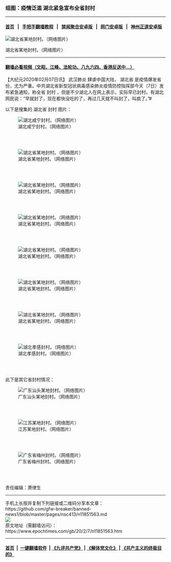 ### 组图：疫情泛滥 湖北紧急宣布全省封村
------------------------

#### [首页](https://github.com/gfw-breaker/banned-news1/blob/master/README.md) &nbsp;&nbsp;|&nbsp;&nbsp; [手把手翻墙教程](https://github.com/gfw-breaker/guides/wiki) &nbsp;&nbsp;|&nbsp;&nbsp; [禁闻聚合安卓版](https://github.com/gfw-breaker/bn-android) &nbsp;&nbsp;|&nbsp;&nbsp; [网门安卓版](https://github.com/oGate2/oGate) &nbsp;&nbsp;|&nbsp;&nbsp; [神州正道安卓版](https://github.com/SzzdOgate/update) 



<div><img alt="湖北省某地封村。（网络图片）" class="aligncenter wp-post-image" src="https://i.epochtimes.com/assets/uploads/2020/02/e6b8f5db101a4a2062ce6236ad030aa0-600x338.jpg"/>
<div class="red16 caption">
 <p>
  湖北省某地封村。（网络图片）
 </p>
</div>
</div><hr/>

#### [翻墙必看视频（文昭、江峰、法轮功、八九六四、香港反送中...）](http://167.172.214.107/home.html)

<div><p>
 【大纪元2020年02月07日讯】
 <ok href="https://www.epochtimes.com/gb/tag/%E6%AD%A6%E6%B1%89%E8%82%BA%E7%82%8E.html">
  武汉肺炎
 </ok>
 肆虐中国大陆，
 <ok href="https://www.epochtimes.com/gb/tag/%E6%B9%96%E5%8C%97%E7%9C%81.html">
  湖北省
 </ok>
 是疫情爆发省份，尤为严重。中共湖北省新型冠状病毒感染肺炎疫情防控指挥部今天（7日）发布紧急通知，称全省
 <ok href="https://www.epochtimes.com/gb/tag/%E5%B0%81%E6%9D%91.html">
  封村
 </ok>
 ，但是不少湖北人在网上表示，实际早已封村。有湖北网民说：“早就封了，现在都快没吃的了，再过几天就不叫封了，叫疯了。”#
</p>
<p>
 以下是搜集的
 <ok href="https://www.epochtimes.com/gb/tag/%E6%B9%96%E5%8C%97%E7%9C%81.html">
  湖北省
 </ok>
 <ok href="https://www.epochtimes.com/gb/tag/%E5%B0%81%E6%9D%91.html">
  封村
 </ok>
 图片：
</p>
<figure class="wp-caption aligncenter" id="attachment_11851700" style="width: 600px">
 <ok href="http://i.epochtimes.com/assets/uploads/2020/02/4-4.jpg">
  <img alt="湖北咸宁封村。（网络图片）" class="wp-image-11851700 size-large" src="http://i.epochtimes.com/assets/uploads/2020/02/4-4-600x450.jpg"/>
 </ok>
 <br/><figcaption class="wp-caption-text">
  湖北咸宁封村。（网络图片）
 </figcaption><br/>
</figure><br/>
<figure class="wp-caption aligncenter" id="attachment_11851701" style="width: 600px">
 <ok href="http://i.epochtimes.com/assets/uploads/2020/02/23.jpg">
  <img alt="湖北省某地封村。（网络图片）" class="wp-image-11851701" src="http://i.epochtimes.com/assets/uploads/2020/02/23.jpg"/>
 </ok>
 <br/><figcaption class="wp-caption-text">
  湖北省某地封村。（网络图片）
 </figcaption><br/>
</figure><br/>
<figure class="wp-caption aligncenter" id="attachment_11851702" style="width: 600px">
 <ok href="http://i.epochtimes.com/assets/uploads/2020/02/35b.jpg">
  <img alt="湖北省某地封村。（网络图片）" class="size-large wp-image-11851702" src="http://i.epochtimes.com/assets/uploads/2020/02/35b-600x450.jpg"/>
 </ok>
 <br/><figcaption class="wp-caption-text">
  湖北省某地封村。（网络图片）
 </figcaption><br/>
</figure><br/>
<figure class="wp-caption aligncenter" id="attachment_11851703" style="width: 450px">
 <ok href="http://i.epochtimes.com/assets/uploads/2020/02/624.jpg">
  <img alt="湖北省某地封村。（网络图片）" class="wp-image-11851703 size-medium" src="http://i.epochtimes.com/assets/uploads/2020/02/624-450x600.jpg"/>
 </ok>
 <br/><figcaption class="wp-caption-text">
  湖北省某地封村。（网络图片）
 </figcaption><br/>
</figure><br/>
<figure class="wp-caption aligncenter" id="attachment_11851704" style="width: 440px">
 <ok href="http://i.epochtimes.com/assets/uploads/2020/02/a07277831868384489ebd372f5b18aaf.jpg">
  <img alt="湖北省某地封村。（网络图片）" class="size-full wp-image-11851704" src="http://i.epochtimes.com/assets/uploads/2020/02/a07277831868384489ebd372f5b18aaf.jpg"/>
 </ok>
 <br/><figcaption class="wp-caption-text">
  湖北省某地封村。（网络图片）
 </figcaption><br/>
</figure><br/>
<figure class="wp-caption aligncenter" id="attachment_11851705" style="width: 600px">
 <ok href="http://i.epochtimes.com/assets/uploads/2020/02/e6b8f5db101a4a2062ce6236ad030aa0.jpg">
  <img alt="湖北省某地封村。（网络图片）" class="size-large wp-image-11851705" src="http://i.epochtimes.com/assets/uploads/2020/02/e6b8f5db101a4a2062ce6236ad030aa0-600x338.jpg"/>
 </ok>
 <br/><figcaption class="wp-caption-text">
  湖北省某地封村。（网络图片）
 </figcaption><br/>
</figure><br/>
<figure class="wp-caption aligncenter" id="attachment_11851708" style="width: 600px">
 <ok href="http://i.epochtimes.com/assets/uploads/2020/02/5a916a6d3d44901bdd9564a45830226e.jpg">
  <img alt="湖北省某地封村。（网络图片）" class="size-large wp-image-11851708" src="http://i.epochtimes.com/assets/uploads/2020/02/5a916a6d3d44901bdd9564a45830226e-600x450.jpg"/>
 </ok>
 <br/><figcaption class="wp-caption-text">
  湖北省某地封村。（网络图片）
 </figcaption><br/>
</figure><br/>
<figure class="wp-caption aligncenter" id="attachment_11851711" style="width: 450px">
 <ok href="http://i.epochtimes.com/assets/uploads/2020/02/0b440b7da8bf38c715ebe86e1bac0684.jpg">
  <img alt="湖北孝感封村。（网络图片）" class="wp-image-11851711 size-medium" src="http://i.epochtimes.com/assets/uploads/2020/02/0b440b7da8bf38c715ebe86e1bac0684-450x800.jpg"/>
 </ok>
 <br/><figcaption class="wp-caption-text">
  湖北孝感封村。（网络图片）
 </figcaption><br/>
</figure><br/>
<p>
 此下是其它省封村情况：
</p>
<figure class="wp-caption aligncenter" id="attachment_11851710" style="width: 600px">
 <ok href="http://i.epochtimes.com/assets/uploads/2020/02/8d258d9a387334c4f40f0783c6cf9e8f.jpg">
  <img alt="广东汕头某地封村。（网络图片）" class="size-large wp-image-11851710" src="http://i.epochtimes.com/assets/uploads/2020/02/8d258d9a387334c4f40f0783c6cf9e8f-600x338.jpg"/>
 </ok>
 <br/><figcaption class="wp-caption-text">
  广东汕头某地封村。（网络图片）
 </figcaption><br/>
</figure><br/>
<figure class="wp-caption aligncenter" id="attachment_11851709" style="width: 600px">
 <ok href="http://i.epochtimes.com/assets/uploads/2020/02/634ef0c0a569798a2fcf886ba45369df.jpg">
  <img alt="江苏某地封村。（网络图片）" class="size-large wp-image-11851709" src="http://i.epochtimes.com/assets/uploads/2020/02/634ef0c0a569798a2fcf886ba45369df-600x450.jpg"/>
 </ok>
 <br/><figcaption class="wp-caption-text">
  江苏某地封村。（网络图片）
 </figcaption><br/>
</figure><br/>
<figure class="wp-caption aligncenter" id="attachment_11851706" style="width: 600px">
 <ok href="http://i.epochtimes.com/assets/uploads/2020/02/8ccd2dcfe1fbe6244f552affcd175557.jpg">
  <img alt="广东省梅州封村。（网络图片）" class="wp-image-11851706 size-large" src="http://i.epochtimes.com/assets/uploads/2020/02/8ccd2dcfe1fbe6244f552affcd175557-600x450.jpg"/>
 </ok>
 <br/><figcaption class="wp-caption-text">
  广东省梅州封村。（网络图片）
 </figcaption><br/>
</figure><br/>
<p>
 责任编辑：萧律生
</p>
</div>
<hr/>
手机上长按并复制下列链接或二维码分享本文章：<br/>
https://github.com/gfw-breaker/banned-news1/blob/master/pages/nsc413/n11851563.md <br/>
<a href='https://github.com/gfw-breaker/banned-news1/blob/master/pages/nsc413/n11851563.md'><img src='https://github.com/gfw-breaker/banned-news1/blob/master/pages/nsc413/n11851563.md.png'/></a> <br/>
原文地址（需翻墙访问）：https://www.epochtimes.com/gb/20/2/7/n11851563.htm


------------------------
#### [首页](https://github.com/gfw-breaker/banned-news1/blob/master/README.md) &nbsp;|&nbsp; [一键翻墙软件](https://github.com/gfw-breaker/nogfw/blob/master/README.md) &nbsp;| [《九评共产党》](https://github.com/gfw-breaker/9ping.md/blob/master/README.md#九评之一评共产党是什么) | [《解体党文化》](https://github.com/gfw-breaker/jtdwh.md/blob/master/README.md) | [《共产主义的终极目的》](https://github.com/gfw-breaker/gczydzjmd.md/blob/master/README.md)


<img src='http://gfw-breaker.win/banned-news/pages/nsc413/n11851563.md' width='0px' height='0px'/>